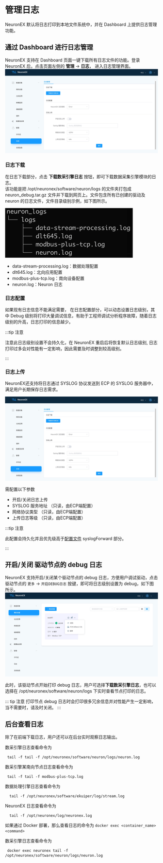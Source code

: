 # 管理日志


NeuronEX 默认将日志打印到本地文件系统中，并在 Dashboard 上提供日志管理功能。


## 通过 Dashboard 进行日志管理

NeuronEX 支持在 Dashboard 页面一键下载所有日志文件的功能。登录 NeuronEX 后，点击页面左侧的 **管理** -> **日志**， 进入日志管理界面。
![如图所示](./assets/log_manage_zh.jpg)

### 日志下载

  在日志下载部分，点击 **下载数采引擎日志** 按钮，即可下载数据采集引擎模块的日志。<br>
  该功能是把 /opt/neuronex/software/neuron/logs 的文件夹打包成 neuron_debug.tar.gz 文件并下载到网页上。文件包含所有已创建的驱动及 neuron 的日志文件，文件目录级别示例，如下图所示。

<img src="./assets/neuron_logs.png" alt="neuron_logs" style="zoom:50%;" />

  * data-stream-processing.log：数据处理配置
  * dlt645.log：北向应用配置
  * modbus-plus-tcp.log：南向设备配置
  * neuron.log：Neuron 日志

### 日志配置

  如果现有日志信息不能满足需要， 在日志配置部分，可以动态设置日志级别，其中 Debug 级别将打印大量调试信息，有助于工程师调试分析程序故障，随着日志级别的升高，日志打印的信息越少。

:::tip  注意

注意此日志级别设置不会持久化，在 NeuronEX 重启后将恢复默认日志级别, 日志打印过多会对性能有一定影响，因此需要及时调整到较高级别。

:::

### 日志上传

  NeuronEX还支持将日志通过 SYSLOG 协议发送到 ECP 的 SYSLOG 服务器中，满足用户长期保存日志需求。

![如图所示](./assets/log_manage_zh.jpg)

需配置以下参数
* 开启/关闭日志上传
* SYSLOG 服务地址 （只读，由ECP端配置）
* 网络协议类型 （只读，由ECP端配置）
* 上传日志等级 （只读，由ECP端配置）

:::tip  注意

此配置会持久化并且优先级高于[配置文件](./conf-management.md#log) syslogForward 部分。

:::

## 开启/关闭 驱动节点的 debug 日志

NeuronEX 支持开启/关闭某个驱动节点的 debug 日志，方便用户调试驱动，点击驱动节点的 `更多` -> `开启DEBUG日志` 按键，即可将日志级别设置为 debug，如下图所示。
![调试节点](./assets/neuron_node_debug_zh.jpg)

此时，该驱动节点开始打印 debug 日志，用户可选择**下载数采引擎日志**，也可以选择在  /opt/neuronex/software/neuron/logs 下实时查看节点打印的日志。

::: tip 注意
打印节点 debug 日志时会打印很多冗余信息并对性能产生一定影响，当不需要时，请及时关闭。
:::

## 后台查看日志

除了在前端下载日志，用户还可以在后台实时观察日志输出。

数采引擎日志查看命令为

```shell
 tail -f tail -f /opt/neuronex/software/neuron/logs/neuron.log
```

数采引擎某南向节点日志查看命令为

```shell
 tail -f tail -f modbus-plus-tcp.log
```

数据处理引擎日志查看命令为

```shell
  tail -f /opt/neuronex/software/ekuiper/log/stream.log
```

NeuronEX 日志查看命令为

```shell
  tail -f /opt/neuronex/log/neuronex.log 
```

如果通过 Docker 部署，那么查看日志的命令为 ``docker exec <container_name> <command>``

数采引擎日志查看命令为

```shell
 docker exec neuronex tail -f /opt/neuronex/software/neuron/logs/neuron.log
```
